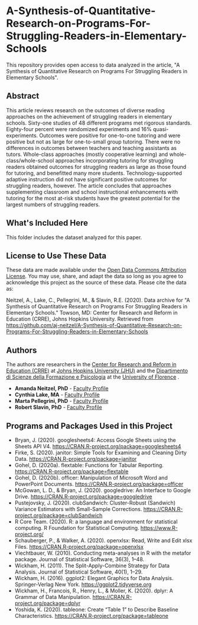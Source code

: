 # A-Synthesis-of-Quantitative-Research-on-Programs-For-Struggling-Readers-in-Elementary-Schools
This repository provides open access to data analyzed in the article, "A Synthesis of Quantitative Research on Programs For Struggling Readers in Elementary Schools".

## Abstract
This article reviews research on the outcomes of diverse reading approaches on the achievement of struggling readers in elementary schools. Sixty-one studies of 48 different programs met rigorous standards. Eighty-four percent were randomized experiments and 16% quasi-experiments. Outcomes were positive for one-to-one tutoring and were positive but not as large for one-to-small group tutoring. There were no differences in outcomes between teachers and teaching assistants as tutors. Whole-class approaches (mostly cooperative learning) and whole-class/whole-school approaches incorporating tutoring for struggling readers obtained outcomes for struggling readers as large as those found for tutoring, and benefitted many more students. Technology-supported adaptive instruction did not have significant positive outcomes for struggling readers, however. The article concludes that approaches supplementing classroom and school instructional enhancements with tutoring for the most at-risk students have the greatest potential for the largest numbers of struggling readers.

## What's Included Here
This folder includes the dataset analyzed for this paper.

## License to Use These Data
These data are made available under the [Open Data Commons Attribution License](https://opendatacommons.org/licenses/by/1.0/). You may use, share, and adapt the data so long as you agree to acknowledge this project as the source of these data. Please cite the data as:

Neitzel, A., Lake, C., Pellegrini, M., & Slavin, R.E. (2020). Data archive for "A Synthesis of Quantitative Research on Programs For Struggling Readers in Elementary Schools." Towson, MD: Center for Research and Reform in Education (CRRE), Johns Hopkins University. Retrieved from https://github.com/aj-neitzel/A-Synthesis-of-Quantitative-Research-on-Programs-For-Struggling-Readers-in-Elementary-Schools

## Authors
The authors are researchers in the [Center for Research and Reform in Education (CRRE)](https://education.jhu.edu/crre/) at [Johns Hopkins University (JHU)](https://www.jhu.edu/) and the [Dipartimento di Scienze della Formazione e Psicologia](https://www.forlilpsi.unifi.it/index.php) at the [University of Florence](https://www.unifi.it/) .

* **Amanda Neitzel, PhD** - [Faculty Profile](https://education.jhu.edu/directory/amanda-inns-phd/)
* **Cynthia Lake, MA** - [Faculty Profile](https://education.jhu.edu/directory/cynthia-lake-ma/) 
* **Marta Pellegrini, PhD** - [Faculty Profile](https://www.unifi.it/p-doc2-0-0-A-3f2b3c29392f2d.html)
* **Robert Slavin, PhD** - [Faculty Profile](https://education.jhu.edu/directory/robert-e-slavin-phd/)

## Programs and Packages Used in this Project
* Bryan, J. (2020). googlesheets4: Access Google Sheets using the Sheets API V4. https://CRAN.R-project.org/package=googlesheets4
* Firke, S. (2020). janitor: Simple Tools for Examining and Cleaning Dirty Data. https://CRAN.R-project.org/package=janitor
* Gohel, D. (2020a). flextable: Functions for Tabular Reporting. https://CRAN.R-project.org/package=flextable
* Gohel, D. (2020b). officer: Manipulation of Microsoft Word and PowerPoint Documents. https://CRAN.R-project.org/package=officer
* McGowan, L. D., & Bryan, J. (2020). googledrive: An Interface to Google Drive. https://CRAN.R-project.org/package=googledrive
* Pustejovsky, J. (2020). clubSandwich: Cluster-Robust (Sandwich) Variance Estimators with Small-Sample Corrections. https://CRAN.R-project.org/package=clubSandwich
* R Core Team. (2020). R: a language and environment for statistical computing. R Foundation for Statistical Computing. https://www.R-project.org/
* Schauberger, P., & Walker, A. (2020). openxlsx: Read, Write and Edit xlsx Files. https://CRAN.R-project.org/package=openxlsx
* Viechtbauer, W. (2010). Conducting meta-analyses in R with the metafor package. Journal of Statistical Software, 36(3), 1–48.
* Wickham, H. (2011). The Split-Apply-Combine Strategy for Data Analysis. Journal of Statistical Software, 40(1), 1–29.
* Wickham, H. (2016). ggplot2: Elegant Graphics for Data Analysis. Springer-Verlag New York. https://ggplot2.tidyverse.org
* Wickham, H., Francois, R., Henry, L., & Moller, K. (2020). dplyr: A Grammar of Data Manipulation. https://CRAN.R-project.org/package=dplyr
* Yoshida, K. (2020). tableone: Create “Table 1” to Describe Baseline Characteristics. https://CRAN.R-project.org/package=tableone


